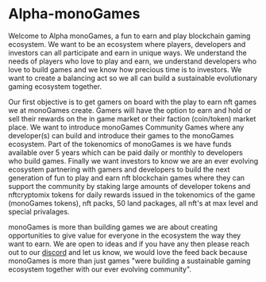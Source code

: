 <h1>Alpha-monoGames</h1>

Welcome to Alpha monoGames, a fun to earn and play blockchain gaming ecosystem. We want to be an ecosystem where players, developers and investors can all participate and earn in unique ways. We understand the needs of players who love to play and earn, we understand developers who love to build games and we know how precious time is to investors. We want to create a balancing act so we all can build a sustainable evolutionary gaming ecosystem together.

Our first objective is to get gamers on board with the play to earn nft games we at monoGames create. Gamers will have the option to earn and hold or sell their rewards on the in game market or their faction (coin/token) market place. We want to introduce monoGames Community Games where any developer(s) can build and introduce their games to the monoGames ecosystem. Part of the tokenomics of monoGames is we have funds available over 5 years which can be paid daily or monthly to developers who build games. Finally we want investors to know we are an ever evolving ecosystem partnering with gamers and developers to build the next generation of fun to play and earn nft blockchain games where they can support the community by staking large amounts of developer tokens and nftcryptomix tokens for daily rewards issued in the tokenomics of the game (monoGames tokens), nft packs, 50 land packages, all nft's at max level and special privalages. 

monoGames is more than building games we are about creating opportunities to give value for everyone in the ecosystem the way they want to earn. We are open to ideas and if you have any then please reach out to our <a href="https://discord.gg/5V4Y7y2gwV">discord</a> and let us know, we would love the feed back because monoGames is more than just games "were building a sustainable gaming ecosystem together with our ever evolving community".
